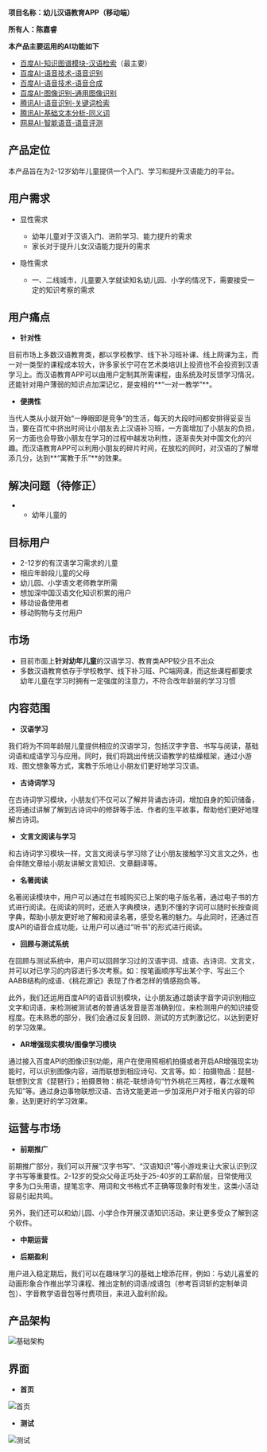 **项目名称：幼儿汉语教育APP（移动端）**

**所有人：陈嘉睿**

**本产品主要运用的AI功能如下**

* [百度AI-知识图谱模块-汉语检索](http://ai.baidu.com/tech/cognitive/hanyu)（最主要）
* [百度AI-语音技术-语音识别](http://ai.baidu.com/tech/speech/asr)
* [百度AI-语音技术-语音合成](http://ai.baidu.com/tech/speech/tts)
* [百度AI-图像识别-通用图像识别](http://ai.baidu.com/tech/imagerecognition/general)
* [腾讯AI-语音识别-关键词检索](https://ai.qq.com/product/keywords.shtml)
* [腾讯AI-基础文本分析-同义词](https://ai.qq.com/product/nlpbase.shtml#synonym)
* [网易AI-智能语音-语音评测](http://openai.163.com/voice/yycp)


## 产品定位

本产品旨在为2-12岁幼年儿童提供一个入门、学习和提升汉语能力的平台。

## 用户需求

* 显性需求
  * 幼年儿童对于汉语入门、进阶学习、能力提升的需求
  * 家长对于提升儿女汉语能力提升的需求
  
* 隐性需求
  * 一、二线城市，儿童要入学就读知名幼儿园、小学的情况下，需要接受一定的知识考察的需求
  
## 用户痛点

* **针对性**

目前市场上多数汉语教育类，都以学校教学、线下补习班补课、线上网课为主，而一对一类型的课程成本较大，许多家长宁可在艺术类培训上投资也不会投资到汉语学习上。而汉语教育APP可以由用户定制其所需课程，由系统及时反馈学习情况，还能针对用户薄弱的知识点加深记忆，是变相的**“一对一教学”**。

* **便携性**

当代人类从小就开始“一睁眼即是竞争”的生活，每天的大段时间都安排得妥妥当当，要在百忙中挤出时间让小朋友去上汉语补习班，一方面增加了小朋友的负担，另一方面也会导致小朋友在学习的过程中越发功利性，逐渐丧失对中国文化的兴趣。而汉语教育APP可以利用小朋友的碎片时间，在放松的同时，对汉语的了解增添几分，达到**“寓教于乐”**的效果。

## 解决问题（待修正）

* 
  * 幼年儿童的

## 目标用户
* 2-12岁的有汉语学习需求的儿童
* 相应年龄段儿童的父母
* 幼儿园、小学语文老师教学所需
* 想加深中国汉语文化知识积累的用户
* 移动设备使用者
* 移动购物与支付用户

## 市场

* 目前市面上**针对幼年儿童**的汉语学习、教育类APP较少且不出众
* 多数汉语教育依存于学校教学、线下补习班、PC端网课，而这些课程都要求幼年儿童在学习时拥有一定强度的注意力，不符合改年龄层的学习习惯

## 内容范围
* **汉语学习**

我们将为不同年龄层儿童提供相应的汉语学习，包括汉字字音、书写与阅读，基础词语和成语学习与应用。同时，我们将跳出传统汉语教学的枯燥框架，通过小游戏、图文想象等方式，寓教于乐地让小朋友们更好地学习汉语。

* **古诗词学习**

在古诗词学习模块，小朋友们不仅可以了解并背诵古诗词，增加自身的知识储备，还将通过讲解了解到古诗词中的修辞等手法、作者的生平故事，帮助他们更好地理解古诗词。

* **文言文阅读与学习**

和古诗词学习模块一样，文言文阅读与学习除了让小朋友接触学习文言文之外，也会伴随文章给小朋友讲解文言知识、文章翻译等。

* **名著阅读**

名著阅读模块中，用户可以通过在书城购买已上架的电子版名著，通过电子书的方式进行阅读。在阅读的同时，还嵌入字典模块，遇到不懂的字词可以随时长按查阅字典，帮助小朋友更好地了解和阅读名著，感受名著的魅力。与此同时，还通过百度API的语音合成功能，让用户可以通过“听书”的形式进行阅读。

* **回顾与测试系统**

在回顾与测试系统中，用户可以回顾学习过的汉语字词、成语、古诗词、文言文，并可以对已学习的内容进行多次考察。如：按笔画顺序写出某个字、写出三个AABB结构的成语、《桃花源记》表现了作者怎样的情感抱负等。

此外，我们还运用百度API的语音识别模块，让小朋友通过朗读字音字词识别相应文字和词语，来检测被测试者的普通话发音是否准确到位，来检测用户的知识接受程度。在未熟悉的部分，我们会通过反复回顾、测试的方式刺激记忆，以达到更好的学习效果。

* **AR增强现实模块/图像学习模块**

通过接入百度API的图像识别功能，用户在使用照相机拍摄或者开启AR增强现实功能时，可以识别图像内容，进而联想到相应诗句、文言等。如：拍摄物品：琵琶-联想到文言《琵琶行》；拍摄景物：桃花-联想诗句“竹外桃花三两枝，春江水暖鸭先知”等。通过身边事物联想汉语、古诗文能更进一步加深用户对于相关内容的印象，达到更好的学习效果。

## 运营与市场
* **前期推广**

前期推广部分，我们可以开展“汉字书写”、“汉语知识”等小游戏来让大家认识到汉字书写等重要性。2-12岁的受众父母正巧处于25-40岁的工薪阶层，日常使用汉字多为口头用语，提笔忘字、用词和文书格式不正确等现象时有发生，这类小活动容易引起共鸣。

另外，我们还可以和幼儿园、小学合作开展汉语知识活动，来让更多受众了解到这个软件。

* **中期运营**


* **后期盈利**

用户进入稳定期后，我们可以在趣味学习的基础上增添花样，例如：与幼儿喜爱的动画形象合作推出学习课程、推出定制的词语/成语包（参考百词斩的定制单词包）、字音教学语音包等付费项目，来进入盈利阶段。

## 产品架构

![基础架构](https://bdn.135editor.com/files/users/126/1261920/201811/tUcb23Ts_M7aR.jpeg)

## 界面

* **首页**


![首页](https://bdn.135editor.com/files/users/126/1261920/201811/kgC5hdTB_fbUB.png)


* **测试**


![测试](https://bdn.135editor.com/files/users/126/1261920/201811/bhrkVxm9_9Xv8.png)
